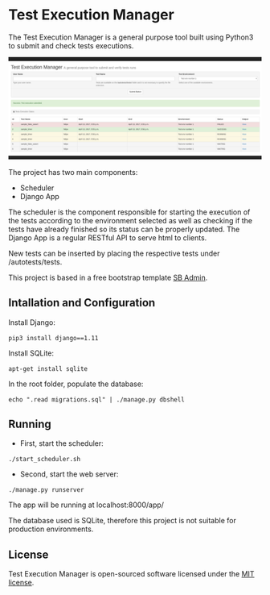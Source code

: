 Test Execution Manager
=======================

The Test Execution Manager is a general purpose tool built using Python3 to submit and check tests executions.

![Test Execution Manager](docs/images/tem.png)

The project has two main components:
* Scheduler
* Django App

The scheduler is the component responsible for starting the execution of the tests according to the environment selected as well as checking if the tests have already finished so its status can be properly updated.
The Django App is a regular RESTful API to serve html to clients.

New tests can be inserted by placing the respective tests under /autotests/tests.

This project is based in a free bootstrap template [SB Admin](https://startbootstrap.com/template-overviews/sb-admin/).

Intallation and Configuration
-----------------------------

Install Django:

```
pip3 install django==1.11
```

Install SQLite:
```
apt-get install sqlite
```

In the root folder, populate the database:
```
echo ".read migrations.sql" | ./manage.py dbshell
```

Running
-------

* First, start the scheduler:
```
./start_scheduler.sh
```

* Second, start the web server:
```
./manage.py runserver
```


The app will be running at localhost:8000/app/

The database used is SQLite, therefore this project is not suitable for production environments.

License
-------

Test Execution Manager is open-sourced software licensed under the [MIT license](http://opensource.org/licenses/MIT).